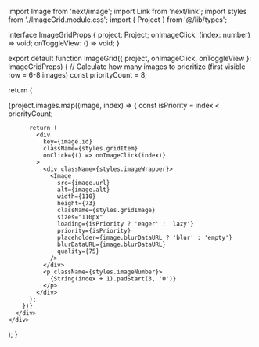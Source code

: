 import Image from 'next/image';
import Link from 'next/link';
import styles from './ImageGrid.module.css';
import { Project } from '@/lib/types';

interface ImageGridProps {
  project: Project;
  onImageClick: (index: number) => void;
  onToggleView: () => void;
}

export default function ImageGrid({ project, onImageClick, onToggleView }: ImageGridProps) {
  // Calculate how many images to prioritize (first visible row = 6-8 images)
  const priorityCount = 8;
  
  return (
    <div className={styles.gridContainer}>
      <div className={styles.grid}>
        {project.images.map((image, index) => {
          const isPriority = index < priorityCount;
          
          return (
            <div
              key={image.id}
              className={styles.gridItem}
              onClick={() => onImageClick(index)}
            >
              <div className={styles.imageWrapper}>
                <Image
                  src={image.url}
                  alt={image.alt}
                  width={110}
                  height={73}
                  className={styles.gridImage}
                  sizes="110px"
                  loading={isPriority ? 'eager' : 'lazy'}
                  priority={isPriority}
                  placeholder={image.blurDataURL ? 'blur' : 'empty'}
                  blurDataURL={image.blurDataURL}
                  quality={75}
                />
              </div>
              <p className={styles.imageNumber}>
                {String(index + 1).padStart(3, '0')}
              </p>
            </div>
          );
        })}
      </div>
    </div>
  );
}

